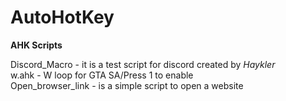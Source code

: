 # AutoHotKey
<b>AHK Scripts</b>

Discord_Macro - it is a test script for discord created by <i>Haykler</i> </br>
w.ahk - W loop for GTA SA/Press 1 to enable</br>
Open_browser_link - is a simple script to open a website


